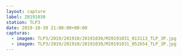 ```yaml
---
layout: capture
label: 20191030
station: TLP3
date: 2019-10-30 21:00:00+00:00
capturas:
  - imagem: TLP3/2019/201910/20191030/M20191031_013113_TLP_3P.jpg
  - imagem: TLP3/2019/201910/20191030/M20191031_052654_TLP_3P.jpg
---
```

